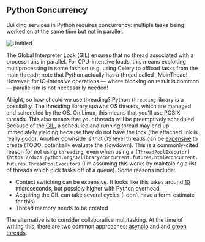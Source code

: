 ## Python Concurrency

Building services in Python requires concurrency: multiple tasks being worked on at the same time but not in parallel.

![Untitled](https://prod-files-secure.s3.us-west-2.amazonaws.com/28b09f1a-1454-4936-8e30-bd2c102c84f0/c0858134-8aeb-4303-9363-9543bf579ff2/Untitled.png)

The Global Interpreter Lock (GIL) ensures that no thread associated with a process runs in parallel. For CPU-intensive loads, this means exploiting multiprocessing in some fashion (e.g. using Celery to offload tasks from the main thread); note that Python actually has a thread called _MainThead! However, for IO-intensive operations — where blocking on result is common — parallelism is not necessarily needed!

Alright, so how should we use threading? Python `threading` library is a possibility. The threading library spawns OS threads, which are managed and scheduled by the OS. On Linux, this means that you'll use POSIX threads. This also means that your threads will be preemptively scheduled. Because of the [GIL](https://tenthousandmeters.com/blog/python-behind-the-scenes-13-the-gil-and-its-effects-on-python-multithreading/), a scheduled and running thread may end up immediately yielding because they do not have the lock (the attached link is really good). Another downside is that OS level threads can be [expensive](https://stackoverflow.com/questions/9964899/why-are-os-threads-considered-expensive) to create (TODO: potentially evaluate the slowdown). This is a commonly-cited reason for not using `threading`, even when using a `[ThreadPoolExecutor](https://docs.python.org/3/library/concurrent.futures.html#concurrent.futures.ThreadPoolExecutor)` (I'm assuming this works by maintaining a list of threads which pick tasks off of a queue). Some reasons include:

- Context switching can be expensive. It looks like this takes around [10](https://github.com/sirupsen/napkin-math) microseconds, but possibly higher with Python overhead.
- Acquiring the GIL can take several cycles (I don’t have a fermi estimate for this)
- Thread memory needs to be created

The alternative is to consider collaborative multitasking. At the time of writing this, there are two common approaches: [asyncio](https://docs.python.org/3/library/asyncio.html) and and [green threads](https://www.gevent.org/).
